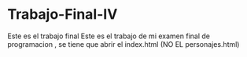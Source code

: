 # Trabajo-Final-IV
Este es el trabajo final
Este es el trabajo de mi examen final de programacion , se tiene que abrir el index.html (NO EL personajes.html)
